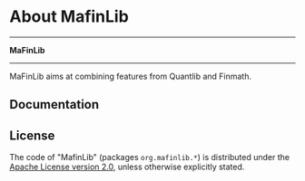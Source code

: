 About MafinLib
==========


****************************************

**MaFinLib**

****************************************

MaFinLib aims at combining features from Quantlib and Finmath.


Documentation
-------------


License
-------

The code of "MafinLib" (packages
`org.mafinlib.*`) is distributed under the [Apache License version
2.0][], unless otherwise explicitly stated.
 
  [Apache License version 2.0]: http://www.apache.org/licenses/LICENSE-2.0.html
